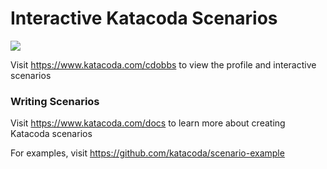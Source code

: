 # Interactive Katacoda Scenarios

[![](http://shields.katacoda.com/katacoda/cdobbs/count.svg)](https://www.katacoda.com/cdobbs "Get your profile on Katacoda.com")

Visit https://www.katacoda.com/cdobbs to view the profile and interactive scenarios

### Writing Scenarios
Visit https://www.katacoda.com/docs to learn more about creating Katacoda scenarios

For examples, visit https://github.com/katacoda/scenario-example
